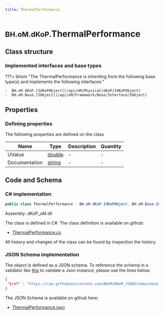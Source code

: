 ```yaml
---
title: ThermalPerformance
---
```


# <small>BH.oM.dKoP.</small>**ThermalPerformance**



## Class structure

### Implemented interfaces and base types

???+ bhom "The ThermalPerformance is inheriting from the following base type(s) and implements the following interfaces:"

    -  BH.oM.dKoP.[IdKoPObject](/api/oM/Physical/dKoP/IdKoPObject)
    -  BH.oM.Base.[IObject](/api/oM/Framework/Base/Interface/IObject)


## Properties



### Defining properties

The following properties are defined on the class

| Name             | Type             | Description      | Quantity         |
|------------------|------------------|------------------|------------------|
| UValue | [double](https://learn.microsoft.com/en-us/dotnet/api/System.Double?view=netstandard-2.0) | - | - |
| Documentation | [string](https://learn.microsoft.com/en-us/dotnet/api/System.String?view=netstandard-2.0) | - | - |


## Code and Schema

### C# implementation

``` C# title="C#"
public class ThermalPerformance : BH.oM.dKoP.IdKoPObject, BH.oM.Base.IObject
```

Assembly: dKoP_oM.dll

The class is defined in C#. The class definition is available on github:

- [ThermalPerformance.cs](https://github.com/BHoM/dKoP_Toolkit/blob/develop/dKoP_oM/Perfomance\ThermalPerformance.cs)

All history and changes of the class can be found by inspection the history.
### JSON Schema implementation

The object is defined as a JSON schema. To reference the schema in a validator like [this](https://www.jsonschemavalidator.net/) to validate a Json instance, please use the lines below:

``` json title="JSON Schema"
{
 "$ref" : "https://raw.githubusercontent.com/BHoM/BHoM_JSONSchema/develop/dKoP_oM/ThermalPerformance.json"
}
```

The JSON Schema is available on github here:

- [ThermalPerformance.json](https://github.com/BHoM/BHoM_JSONSchema/blob/develop/dKoP_oM/ThermalPerformance.json)
